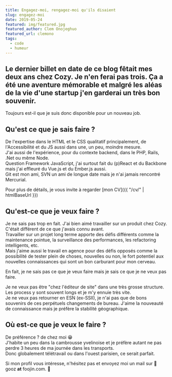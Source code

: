 ```yaml
---
title: Engagez-moi, rengagez-moi qu'ils disaient
slug: engagez-moi
date: 2019-05-24
featured: img/featured.jpg
featured_author: Clem Onojeghuo
featured_url: clemono
tags:
  - code
  - humeur
---
```


Le dernier billet en date de ce blog fêtait mes deux ans chez Cozy. Je n'en ferai pas trois. Ça a été une aventure mémorable et malgré les aléas de la vie d'une startup j'en garderai un très bon souvenir.
---

Toujours est-il que je suis donc disponible pour un nouveau job.

## Qu'est ce que je sais faire ?

De l'expertise dans le HTML et le CSS qualitatif principalement, de l'Accessibilité et du JS aussi dans une, un peu, moindre mesure.  
J'ai aussi de l'expérience, pour du contexte backend, dans le PHP, Rails, .Net ou même Node.  
Question Framework JavaScript, j'ai surtout fait du (p)React et du Backbone mais j'ai effleuré du Vue.js et du Ember.js aussi.  
Git est mon ami, SVN un ami de longue date mais je n'ai jamais rencontré Mercurial.

Pour plus de détails, je vous invite à regarder [mon CV]({{ "/cv/" | htmlBaseUrl }})

## Qu'est-ce que je veux faire ?

Je ne sais pas trop en fait. J'ai bien aimé travailler sur un produit chez Cozy. C'était différent de ce que j'avais connu avant.  
Travailler sur un projet long terme apporte des défis différents comme la maintenance pointue, la surveillance des performances, les refactoring intelligents, etc.  
Mais j'aime aussi le travail en agence pour des défis opposés comme la possibilité de tester plein de choses, nouvelles ou non, le fort potentiel aux nouvelles connaissances qui sont un bon carburant pour mon cerveau. 

En fait, je ne sais pas ce que je veux faire mais je sais ce que je ne veux pas faire.

Je ne veux pas être "chez l'éditeur de site" dans une très grosse structure. Les process y sont souvent longs et je m'y ennuie très vite.  
Je ne veux pas retourner en ESN (ex-SSII), je n'ai pas que de bons souvenirs de ces perpétuels changements de bureau. J'aime la nouveauté de connaissance mais je préfère la stabilité géographique.

## Où est-ce que je veux le faire ?

De préférence ? de chez moi 😁  
J'habite un peu dans la cambrousse yvelinoise et je préfère autant ne pas perdre 3 heures de ma journée dans les transports.  
Donc globalement télétravail ou dans l'ouest parisien, ce serait parfait.

Si mon profil vous intéresse, n'hésitez pas et envoyez moi un mail sur 📧 gooz **at** foojin.com. 👋
